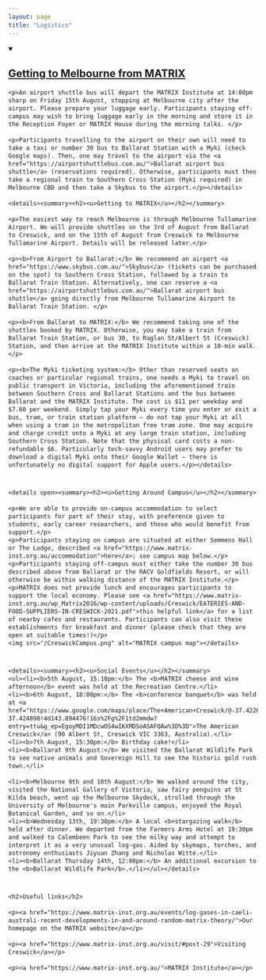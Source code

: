 ```yaml
---
layout: page
title: "Logistics"
---
```

<head>
<style>
        img {width: 90%;}
        details summary { 
  cursor: pointer;
}

details summary > * {
  display: inline;
}
</style>
</head>
<body>
<article>
    
<div style="margin-bottom: 40px;">
    <details open><summary><h2><u>Getting to Melbourne from MATRIX</u></h2></summary>

    <p>An airport shuttle bus will depart the MATRIX Institute at 14:00pm sharp on Friday 15th August, stopping at Melbourne city after the airport. Please prepare your luggage early. Participants staying off-campus may wish to bring luggage early in the morning and store it in the Reception Foyer or MATRIX House during the morning talks. </p>
    
    <p>Participants travelling to the airport on their own will need to take a taxi or number 30 bus to Ballarat Station with a Myki (check Google maps). Then, one may travel to the airport via the <a href="https://airportshuttlebus.com.au/">Ballarat airport bus shuttle</a> (reservations required). Otherwise, participants must then take a regional train to Southern Cross Station (Myki required) in Melbourne CBD and then take a Skybus to the airport.</p></details>

    <details><summary><h2><u>Getting to MATRIX</u></h2></summary>
    
    <p>The easiest way to reach Melbourne is through Melbourne Tullamarine Airport. We will provide shuttles on the 3rd of August from Ballarat to Creswick, and on the 15th of August from Creswick to Melbourne Tullamarine Airport. Details will be released later.</p>
    
    <p><b>From Airport to Ballarat:</b> We recommend an airport <a href="https://www.skybus.com.au/">Skybus</a> (tickets can be purchased on the spot) to Southern Cross Station, followed by a train to Ballarat Train Station. Alternatively, one can reserve a <a href="https://airportshuttlebus.com.au/">Ballarat airport bus shuttle</a> going directly from Melbourne Tullamarine Airport to Ballarat Train Station. </p>
    
    <p><b>From Ballarat to MATRIX:</b> We recommend taking one of the shuttles booked by MATRIX. Otherwise, you may take a train from Ballarat Train Station, or bus 30, to Raglan St/Albert St (Creswick) Station, and then arrive at the MATRIX Institute within a 10-min walk.</p> 
    
    <p><b>The Myki ticketing system:</b> Other than reserved seats on coaches or particular regional trains, one needs a Myki to travel on public transport in Victoria, including the aforementioned train between Southern Cross and Ballarat Stations and the bus between Ballarat and the MATRIX Institute. The cost is $11 per weekday and $7.60 per weekend. Simply tap your Myki every time you enter or exit a bus, tram, or train station platform — do not tap your Myki at all when using a tram in the metropolitan free tram zone. One may acquire and charge credit onto a Myki at any large train station, including Southern Cross Station. Note that the physical card costs a non-refundable $6. Particularly tech-savvy Android users may prefer to download a digital Myki onto their Google Wallet — there is unfortunately no digital support for Apple users.</p></details>

</div>

<div style="margin-bottom: 40px;">

    <details open><summary><h2><u>Getting Around Campus</u></h2></summary>

    <p>We are able to provide on-campus accommodation to select participants for part of their stay, with preference given to students, early career researchers, and those who would benefit from support.</p>
    <p>Participants staying on campus are situated at either Semmens Hall or The Lodge, described <a href="https://www.matrix-inst.org.au/accommodation">here</a>; see campus map below.</p>
    <p>Participants staying off-campus must either take the number 30 bus described above from Ballarat or the RACV Goldfields Resort, or will otherwise be within walking distance of the MATRIX Institute.</p>
    <p>MATRIX does not provide lunch and encourages participants to support the local economy. Please see <a href="https://www.matrix-inst.org.au/wp_Matrix2016/wp-content/uploads/Creswick/EATERIES-AND-FOOD-SUPPLIERS-IN-CRESWICK-2021.pdf">this helpful link</a> for a list of nearby cafes and restaurants. Participants can also visit these establishments for breakfast and dinner (please check that they are open at suitable times!)</p>
    <img src="/CreswickCampus.png" alt="MATRIX campus map"></details>

</div>

<div style="margin-bottom: 40px;">

    <details><summary><h2><u>Social Events</u></h2></summary>
    <ul><li><b>5th August, 15:10pm:</b> The <b>MATRIX cheese and wine afternoon</b> event was held at the Recreation Centre.</li>
    <li><b>6th August, 18:00pm:</b> The <b>conference banquet</b> was held at <a href="https://www.google.com/maps/place/The+American+Creswick/@-37.4226802,143.8845129,14.9z/data=!4m9!3m8!1s0x6ad1383357eb0e67:0xe51b5d633a80a8ed!5m2!4m1!1i2!8m2!3d-37.424898!4d143.894476!16s%2Fg%2F1td2mmdw?entry=ttu&g_ep=EgoyMDI1MDcwOS4wIKXMDSoASAFQAw%3D%3D">The American Creswick</a> (90 Albert St, Creswick VIC 3363, Australia).</li>
    <li><b>7th August, 15:30pm:</b> Birthday cake!</li>
    <li><b>Ballarat 9th August:</b> We visited the Ballarat Wildlife Park to see native animals and Sovereign Hill to see the historic gold rush town.</li>

    <li><b>Melbourne 9th and 10th August:</b> We walked around the city, visited the National Gallery of Victoria, saw fairy penguins at St Kilda beach, went up the Melbourne Skydeck, strolled through the University of Melbourne's main Parkville campus, enjoyed the Royal Botanical Garden, and so on.</li>
    <li><b>Wednesday 13th, 19:30pm:</b> A local <b>stargazing walk</b> held after dinner. We departed from the Farmers Arms Hotel at 19:30pm and walked to Calembeen Park to see the milky way and attempt to interpret it as a very unusual log-gas. Aided by skymaps, torches, and astronomy enthusiasts Jiyuan Zhang and Nicholas Witte.</li>
    <li><b>Ballarat Thursday 14th, 12:00pm:</b> An additional excursion to the <b>Ballarat Wildlife Park</b>.</li></ul></details>

</div>


<div style="margin-bottom: 40px;">

    <h2>Useful links</h2>

    <p><a href="https://www.matrix-inst.org.au/events/log-gases-in-caeli-australi-recent-developments-in-and-around-random-matrix-theory/">Our homepage on the MATRIX website</a></p>
    
    <p><a href="https://www.matrix-inst.org.au/visit/#post-29">Visiting Creswick</a></p>

    <p><a href="https://www.matrix-inst.org.au/">MATRIX Institute</a></p>

</div>


</article>
</body>
